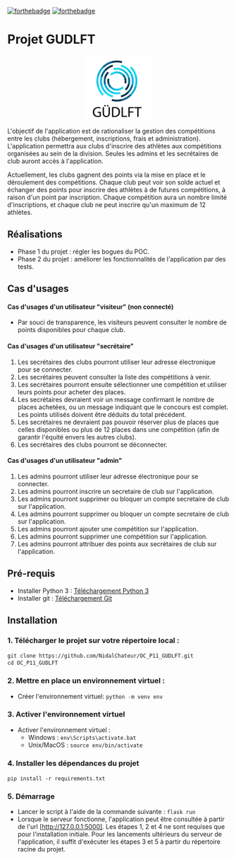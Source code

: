 [![forthebadge](https://forthebadge.com/images/badges/made-with-python.svg)](https://forthebadge.com) 
[![forthebadge](https://forthebadge.com/images/badges/built-with-love.svg)](https://forthebadge.com)

# Projet GUDLFT

<p align="center">
  <img src="./icon.jpg" alt="Icone GUDLFT">
</p>

 L'objectif de l'application est de rationaliser la gestion des compétitions entre les clubs (hébergement, inscriptions, frais et administration). L'application permettra aux clubs d'inscrire des athlètes aux compétitions organisées au sein
de la division. Seules les admins et les secrétaires de club auront accès à l'application.



Actuellement, les clubs gagnent des points via la mise en place et le déroulement des
compétitions. Chaque club peut voir son solde actuel et échanger des points pour inscrire
des athlètes à de futures compétitions, à raison d'un point par inscription. Chaque
compétition aura un nombre limité d'inscriptions, et chaque club ne peut inscrire qu'un
maximum de 12 athlètes.


 ## Réalisations
 - Phase 1 du projet : régler les bogues du POC.
 - Phase 2 du projet : améliorer les fonctionnalités de l'application par des tests.

## Cas d'usages

 #### Cas d'usages d'un utilisateur "visiteur" (non connecté)
- Par souci de transparence, les visiteurs peuvent consulter le nombre de points disponibles pour chaque club. 

 #### Cas d'usages d'un utilisateur "secrétaire"
  1. Les secrétaires des clubs pourront utiliser leur adresse électronique pour se connecter.
  2. Les secrétaires peuvent consulter la liste des compétitions à venir.
  3. Les secrétaires pourront ensuite sélectionner une compétition et utiliser leurs points pour acheter des places.
  4. Les secrétaires devraient voir un message confirmant le nombre de places achetées, ou un message indiquant que le concours est complet. Les points utilisés doivent être déduits du total précédent.
  5. Les secrétaires ne devraient pas pouvoir réserver plus de places que celles disponibles ou plus de 12 places dans une compétition (afin de garantir l'équité envers les autres clubs).
  6. Les secrétaires des clubs pourront se déconnecter.

 #### Cas d'usages d'un utilisateur "admin"
 1. Les admins pourront utiliser leur adresse électronique pour se connecter.
 2. Les admins pourront inscrire un secretaire de club sur l'application.
 3. Les admins pourront supprimer ou bloquer un compte secretaire de club sur l'application.
 4. Les admins pourront supprimer ou bloquer un compte secretaire de club sur l'application.
 5. Les admins pourront ajouter une compétition sur l'application.
 6. Les admins pourront supprimer une compétition sur l'application.
 7. Les admins pourront attribuer des points aux secrétaires de club sur l'application.
    
    

## Pré-requis

* Installer Python 3 : [Téléchargement Python 3](https://www.python.org/downloads/)
* Installer git : [Téléchargement Git](https://git-scm.com/book/fr/v2/D%C3%A9marrage-rapide-Installation-de-Git)

## Installation

### 1. Télécharger le projet sur votre répertoire local : 
```
git clone https://github.com/NidalChateur/OC_P11_GUDLFT.git 
cd OC_P11_GUDLFT
```
### 2. Mettre en place un environnement virtuel :
* Créer l'environnement virtuel: `python -m venv env`

### 3. Activer l'environnement virtuel
* Activer l'environnement virtuel :
    * Windows : `env\Scripts\activate.bat`
    * Unix/MacOS : `source env/bin/activate`
   
### 4. Installer les dépendances du projet
```
pip install -r requirements.txt
```

### 5. Démarrage
* Lancer le script à l'aide de la commande suivante : `flask run`
* Lorsque le serveur fonctionne, l'application peut être consultée à partir de l'url [http://127.0.0.1:5000].
  Les étapes 1, 2 et 4 ne sont requises que pour l'installation initiale. Pour les lancements ultérieurs du serveur de l'application, il suffit d'exécuter les étapes 3 et 5 à partir du répertoire racine du projet.



